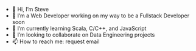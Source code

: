 - 👋 Hi, I’m Steve
- 👀 I’m a Web Developer working on my way to be a Fullstack Developer soon
- 🌱 I’m currently learning Scala, C/C++, and JavaScript
- 💞️ I’m looking to collaborate on Data Engineering projects
- 📫 How to reach me: request email

<!---
onsi-arch/onsi-arch is a ✨ special ✨ repository because its `README.md` (this file) appears on your GitHub profile.
You can click the Preview link to take a look at your changes.
--->
